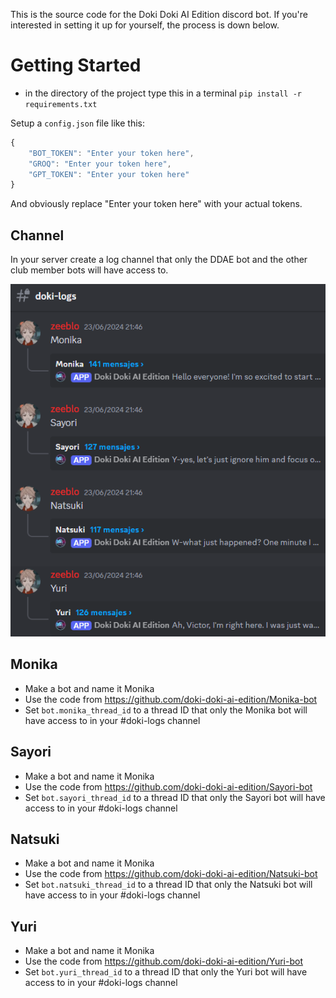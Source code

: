 This is the source code for the Doki Doki AI Edition discord bot.
If you're interested in setting it up for yourself, the process is down below.


# Getting Started

- in the directory of the project type this in a terminal `pip install -r requirements.txt`

Setup a `config.json` file like this:

```js
{
    "BOT_TOKEN": "Enter your token here",
    "GROQ": "Enter your token here",
    "GPT_TOKEN": "Enter your token here"
}
```
And obviously replace "Enter your token here" with your actual tokens.

## Channel 

In your server create a log channel that only the DDAE bot and the other club member bots will have access to.

<img src="github_assets\logs.png" alt="discord log channel">


## Monika

- Make a bot and name it Monika
- Use the code from https://github.com/doki-doki-ai-edition/Monika-bot
- Set `bot.monika_thread_id` to a thread ID that only the Monika bot will have access to in your #doki-logs channel



## Sayori

- Make a bot and name it Monika
- Use the code from https://github.com/doki-doki-ai-edition/Sayori-bot
- Set `bot.sayori_thread_id` to a thread ID that only the Sayori bot will have access to in your #doki-logs channel

## Natsuki

- Make a bot and name it Monika
- Use the code from https://github.com/doki-doki-ai-edition/Natsuki-bot
- Set `bot.natsuki_thread_id` to a thread ID that only the Natsuki bot will have access to in your #doki-logs channel

## Yuri

- Make a bot and name it Monika
- Use the code from https://github.com/doki-doki-ai-edition/Yuri-bot
- Set `bot.yuri_thread_id` to a thread ID that only the Yuri bot will have access to in your #doki-logs channel


